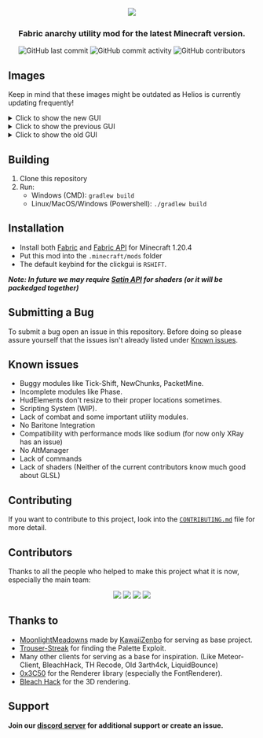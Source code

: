 <p align="center">
    <img src="https://github.com/HeliosMinecraft/HeliosClient/blob/main/.github/images/text.png?raw=true" height="150px">
</p>
<div align="center">
    <h3>Fabric anarchy utility mod for the latest Minecraft version.</h3>
    <img src="https://img.shields.io/github/last-commit/HeliosMinecraft/HeliosClient" alt="GitHub last commit"/>
    <img src="https://img.shields.io/github/commit-activity/w/HeliosMinecraft/HeliosClient" alt="GitHub commit activity"/>
    <img src="https://img.shields.io/github/contributors/HeliosMinecraft/HeliosClient" alt="GitHub contributors"/>
</div>

## Images

<p>Keep in mind that these images might be outdated as Helios is currently updating frequently!</p>
<details>
    <summary>Click to show the new GUI</summary>
    <p>New clickGui as of commit #235 (a13bf24)</p>
    <img src="https://github.com/HeliosMinecraft/HeliosClient/blob/main/.github/images/Updated_ClickGUI.png?raw=true" alt="New Click GUI">
</details>  
<details>
 <summary>Click to show the previous GUI</summary>
  <p>Previous clickgui as of commit #199 (0758e8c)</p>
    <img src="https://github.com/HeliosMinecraft/HeliosClient/blob/main/.github/images/heliosclientgui.png?raw=true" alt="Prev Click GUI">
</details>
<details>
 <summary>Click to show the old GUI</summary>
    <img src="https://github.com/HeliosMinecraft/HeliosClient/blob/main/.github/images/ClickGUI.png?raw=true" alt="Old Click GUI">
</details>

## Building

1. Clone this repository
2. Run:
   - Windows (CMD): `gradlew build`
   - Linux/MacOS/Windows (Powershell): `./gradlew build`
  
## Installation

- Install both [Fabric](https://fabricmc.net/use/installer/) and [Fabric API](https://modrinth.com/mod/fabric-api) for Minecraft 1.20.4
- Put this mod into the `.minecraft/mods` folder
- The default keybind for the clickgui is `RSHIFT`.

***Note: In future we may require [Satin API](https://modrinth.com/mod/satin-api) for shaders (or it will be packedged together)***


## Submitting a Bug

To submit a bug open an issue in this repository. Before doing so please assure yourself that the issues isn't already listed under [Known issues](#known-issues).

## Known issues
- Buggy modules like Tick-Shift, NewChunks, PacketMine.
- Incomplete modules like Phase.
- HudElements don't resize to their proper locations sometimes.
- Scripting System (WIP).
- Lack of combat and some important utility modules.
- No Baritone Integration
- Compatibility with performance mods like sodium (for now only XRay has an issue)
- No AltManager
- Lack of commands
- Lack of shaders (Neither of the current contributors know much good about GLSL)

## Contributing

If you want to contribute to this project, look into the [`CONTRIBUTING.md`](https://github.com/HeliosMinecraft/HeliosClient/blob/main/CONTRIBUTING.md) file for more detail.

## Contributors

Thanks to all the people who helped to make this project what it is now, especially the main team:

<p align="center">
    <a href="https://github.com/azedeveloper"><img src="https://github.com/azedeveloper.png" width="24%"></img></a> <a href="https://github.com/ElBe-Plaq"><img src="https://github.com/ElBe-Plaq.png" width="24%"></img></a> <a href="https://github.com/tanishisherewithhh"><img src="https://github.com/tanishisherewithhh.png" width="24%"></img></a> <a href="https://github.com/TomPlaneta"><img src="https://github.com/TomPlaneta.png" width="24%"></img></a>
</p>

## Thanks to

- [MoonlightMeadowns](https://github.com/kawaiizenbo/MoonlightMeadows) made by [KawaiiZenbo](https://github.com/kawaiizenbo) for serving as base project.
- [Trouser-Streak](https://github.com/etianl/Trouser-Streak) for finding the Palette Exploit.
- Many other clients for serving as a base for inspiration. (Like Meteor-Client, BleachHack, TH Recode, Old 3arth4ck, LiquidBounce)
- [0x3C50](https://github.com/0x3C50/Renderer) for the Renderer library (especially the FontRenderer).
- [Bleach Hack](https://github.com/BleachDev/BleachHack/tree/1.20.4) for the 3D rendering.

## Support
**Join our [discord server](https://discord.gg/zNCnP3pCvx) for additional support or create an issue.**
